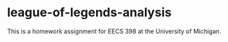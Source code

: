 # league-of-legends-analysis
This is a homework assignment for EECS 398 at the University of Michigan.
